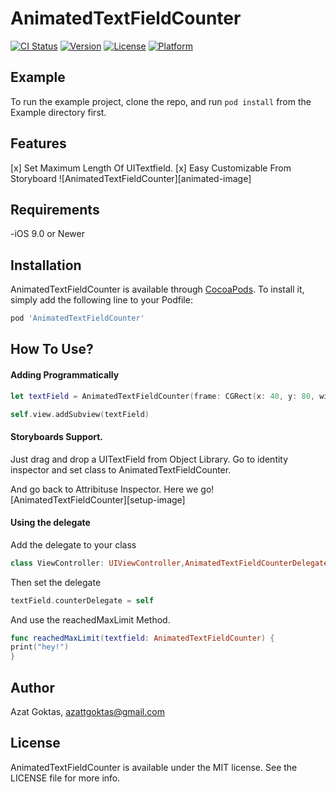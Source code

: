 # AnimatedTextFieldCounter

[![CI Status](https://img.shields.io/travis/azattgoktas@gmail.com/AnimatedTextFieldCounter.svg?style=flat)](https://travis-ci.org/azattgoktas@gmail.com/AnimatedTextFieldCounter)
[![Version](https://img.shields.io/cocoapods/v/AnimatedTextFieldCounter.svg?style=flat)](https://cocoapods.org/pods/AnimatedTextFieldCounter)
[![License](https://img.shields.io/cocoapods/l/AnimatedTextFieldCounter.svg?style=flat)](https://cocoapods.org/pods/AnimatedTextFieldCounter)
[![Platform](https://img.shields.io/cocoapods/p/AnimatedTextFieldCounter.svg?style=flat)](https://cocoapods.org/pods/AnimatedTextFieldCounter)

## Example

To run the example project, clone the repo, and run `pod install` from the Example directory first.

## Features
[x] Set Maximum Length Of UITextfield.
[x] Easy Customizable From Storyboard
![AnimatedTextFieldCounter][animated-image]
## Requirements
-iOS 9.0 or Newer

## Installation

AnimatedTextFieldCounter is available through [CocoaPods](https://cocoapods.org). To install
it, simply add the following line to your Podfile:

```ruby
pod 'AnimatedTextFieldCounter'
```
## How To Use?

#### Adding Programmatically
```swift
let textField = AnimatedTextFieldCounter(frame: CGRect(x: 40, y: 80, width: 320, height: 30), maxLength: 5, heightOfCounterView: 4, animationDuration: 0.2, shakeCount: 1)

self.view.addSubview(textField)
```

#### Storyboards Support.
Just drag and drop a UITextField from Object Library. Go to identity inspector and set class to AnimatedTextFieldCounter.

And go back to Attribituse Inspector. Here we go!
[AnimatedTextFieldCounter][setup-image]

#### Using the delegate
Add the delegate to your class
```swift
class ViewController: UIViewController,AnimatedTextFieldCounterDelegate
```
Then set the delegate 
```swift
textField.counterDelegate = self
```
And use the reachedMaxLimit Method.
```swift
func reachedMaxLimit(textfield: AnimatedTextFieldCounter) {
print("hey!")
}
```
## Author

Azat Goktas, azattgoktas@gmail.com

## License

AnimatedTextFieldCounter is available under the MIT license. See the LICENSE file for more info.
